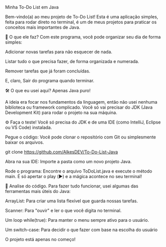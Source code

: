 Minha To-Do List em Java

Bem-vindo(a) ao meu projeto de To-Do List! Esta é uma aplicação simples, feita para rodar direto no terminal, é um de meus projetos para praticar os conceitos mais importantes de Java.

🚀 O que ele faz?
Com este programa, você pode organizar seu dia de forma simples:

Adicionar novas tarefas para não esquecer de nada.

Listar tudo o que precisa fazer, de forma organizada e numerada.

Remover tarefas que já foram concluídas.

E, claro, Sair do programa quando terminar.

🛠️ O que eu usei aqui?
Apenas Java puro!

A ideia era focar nos fundamentos da linguagem, então não usei nenhuma biblioteca ou framework complicado. Você só vai precisar do JDK (Java Development Kit) para rodar o projeto na sua máquina.

⚙️ Faça o teste!
Você só precisa do JDK e de uma IDE (como IntelliJ, Eclipse ou VS Code) instalada.

Pegue o código: Você pode clonar o repositório com Git ou simplesmente baixar os arquivos.

git clone https://github.com/AlkesDEV/To-Do-List-Java

Abra na sua IDE: Importe a pasta como um novo projeto Java.

Rode o programa: Encontre o arquivo ToDoList.java e execute o método main. É só apertar o play (▶️) e a mágica acontece no seu terminal!

📝 Analise do código. 
Para fazer tudo funcionar, usei algumas das ferramentas mais úteis do Java:

ArrayList<String>: Para criar uma lista flexível que guarda nossas tarefas.

Scanner: Para "ouvir" e ler o que você digita no terminal.

Um loop while(true): Para manter o menu sempre ativo para o usuário.

Um switch-case: Para decidir o que fazer com base na escolha do usuário


O projeto está apenas no começo!